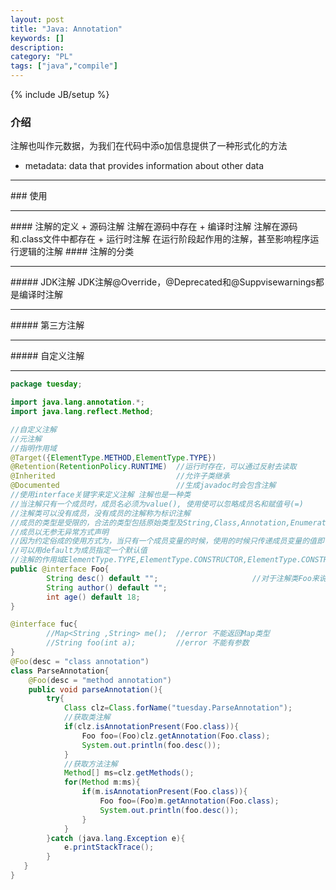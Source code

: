 ```yaml
--- 
layout: post 
title: "Java: Annotation" 
keywords: [] 
description: 
category: "PL"
tags: ["java","compile"]
--- 
```

{% include JB/setup %}


### 介绍
注解也叫作元数据，为我们在代码中添o加信息提供了一种形式化的方法
+ metadata: data that provides information about other data
<hr />
### 使用
<hr />
#### 注解的定义
+ 源码注解   注解在源码中存在
+ 编译时注解 注解在源码和.class文件中都存在
+ 运行时注解 在运行阶段起作用的注解，甚至影响程序运行逻辑的注解
#### 注解的分类
<hr />
##### JDK注解
JDK注解@Override，@Deprecated和@Suppvisewarnings都是编译时注解
<hr />
##### 第三方注解
<hr >
##### 自定义注解
<hr />

```java
package tuesday;

import java.lang.annotation.*;
import java.lang.reflect.Method;

//自定义注解
//元注解
//指明作用域
@Target({ElementType.METHOD,ElementType.TYPE})
@Retention(RetentionPolicy.RUNTIME)  //运行时存在，可以通过反射去读取
@Inherited                           //允许子类继承
@Documented                          //生成javadoc时会包含注解
//使用interface关键字来定义注解 注解也是一种类
//当注解只有一个成员时，成员名必须为value(), 使用使可以忽略成员名和赋值号(=)
//注解类可以没有成员，没有成员的注解称为标识注解
//成员的类型是受限的，合法的类型包括原始类型及String,Class,Annotation,Enumeration
//成员以无参无异常方式声明
//因为约定俗成的使用方式为，当只有一个成员变量的时候，使用的时候只传递成员变量的值即可
//可以用default为成员指定一个默认值
//注解的作用域ElementType.TYPE,ElementType.CONSTRUCTOR,ElementType.CONSTRUCTOR,ElementType.LOCAL_VARIABLE,ElementType.FIELD,ElementType.PACKAGE
public @interface Foo{
	    String desc() default "";                     //对于注解类Foo来说，desc虽然没有参数，但确实是一个方法
	    String author() default "";
	    int age() default 18;
}

@interface fuc{
	    //Map<String ,String> me();  //error 不能返回Map类型
	    //String foo(int a);         //error 不能有参数
}
@Foo(desc = "class annotation")
class ParseAnnotation{
    @Foo(desc = "method annotation")
    public void parseAnnotation(){
        try{
            Class clz=Class.forName("tuesday.ParseAnnotation");
            //获取类注解
            if(clz.isAnnotationPresent(Foo.class)){
                Foo foo=(Foo)clz.getAnnotation(Foo.class);
                System.out.println(foo.desc());
            }
            //获取方法注解
            Method[] ms=clz.getMethods();
            for(Method m:ms){
                if(m.isAnnotationPresent(Foo.class)){
                    Foo foo=(Foo)m.getAnnotation(Foo.class);
                    System.out.println(foo.desc());
                }
            }
        }catch (java.lang.Exception e){
            e.printStackTrace();
        }
   }
}
```
